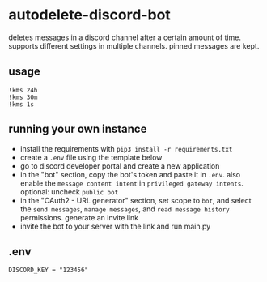 # autodelete-discord-bot

deletes messages in a discord channel after a certain amount of time. supports different settings in multiple channels. pinned messages are kept.

## usage
`!kms 24h`<br>
`!kms 30m`<br>
`!kms 1s`<br>

## running your own instance
- install the requirements with `pip3 install -r requirements.txt`
- create a `.env` file using the template below
- go to discord developer portal and create a new application 
- in the "bot" section, copy the bot's token and paste it in `.env`. also enable the `message content intent` in `privileged gateway intents`. optional: uncheck `public bot`
- in the "OAuth2 - URL generator" section, set scope to `bot`, and select the `send messages`, `manage messages`, and `read message history` permissions. generate an invite link 
- invite the bot to your server with the link and run main.py

## .env
```
DISCORD_KEY = "123456"
```

